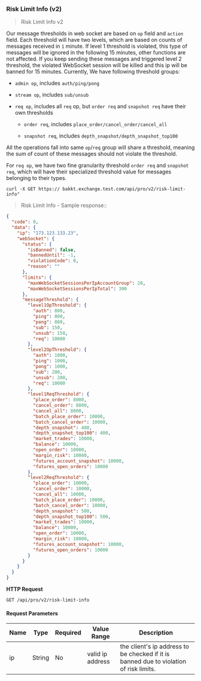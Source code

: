 ### Risk Limit Info (v2)

> Risk Limit Info v2

Our message thresholds in web socket are based on `op` field and `action` field.  Each threshold will have two levels, which are based on counts of messages received in `1` minute. If level 1 threshold is violated, this type of messages will be ignored in the following 15 minutes, other functions are not affected. If you keep sending these messages and triggered level 2 threshold, the violated WebSocket session will be killed and this ip will be banned for 15 minutes. Currently, We have following threshold groups:

- `admin op`, includes `auth/ping/pong`

- `stream op`, includes `sub/unsub`

- `req op`, includes all `req` op, but `order req` and `snapshot req` have their own thresholds

  - `order req`, includes `place_order/cancel_order/cancel_all`

  - `snapshot req`, includes `depth_snapshot/depth_snapshot_top100`

All the operations fall into same `op`/`req` group will share a threshold, meaning the sum of count of these messages should not violate the threshold.

For `req op`, we have two fine granularity threshold `order req` and `snapshot req`, which will have their specialized threshold value for messages belonging to their types.

```
curl -X GET https:// bakkt.exchange.test.com/api/pro/v2/risk-limit-info"
```

> Risk Limit Info - Sample response::

```json
{
  "code": 0,
  "data": {
    "ip": "173.123.133.23",
    "webSocket": {
      "status": {
        "isBanned": false,
        "bannedUntil": -1,
        "violationCode": 0,
        "reason": ""
      },
      "limits": {
        "maxWebSocketSessionsPerIpAccountGroup": 20,
        "maxWebSocketSessionsPerIpTotal": 300
      },
      "messageThreshold": {
        "level1OpThreshold": {
          "auth": 800,
          "ping": 800,
          "pong": 800,
          "sub": 150,
          "unsub": 150,
          "req": 10000
        },
        "level2OpThreshold": {
          "auth": 1000,
          "ping": 1000,
          "pong": 1000,
          "sub": 200,
          "unsub": 200,
          "req": 10000
        },
        "level1ReqThreshold": {
          "place_order": 8000,
          "cancel_order": 8000,
          "cancel_all": 8000,
          "batch_place_order": 10000,
          "batch_cancel_order": 10000,
          "depth_snapshot": 400,
          "depth_snapshot_top100": 400,
          "market_trades": 10000,
          "balance": 10000,
          "open_order": 10000,
          "margin_risk": 10000,
          "futures_account_snapshot": 10000,
          "futures_open_orders": 10000
        },
        "level2ReqThreshold": {
          "place_order": 10000,
          "cancel_order": 10000,
          "cancel_all": 10000,
          "batch_place_order": 10000,
          "batch_cancel_order": 10000,
          "depth_snapshot": 500,
          "depth_snapshot_top100": 500,
          "market_trades": 10000,
          "balance": 10000,
          "open_order": 10000,
          "margin_risk": 10000,
          "futures_account_snapshot": 10000,
          "futures_open_orders": 10000
        }
      }
    }
  }
}
```

**HTTP Request** 

`GET /api/pro/v2/risk-limit-info`

#### Request Parameters

Name        |  Type    | Required | Value Range                                    | Description
----------- | -------- | -------- | -----------------------------------------------|---------------
ip          |  String  |   No     | valid ip address | the client's ip address to be checked if it is banned due to violation of risk limits.


